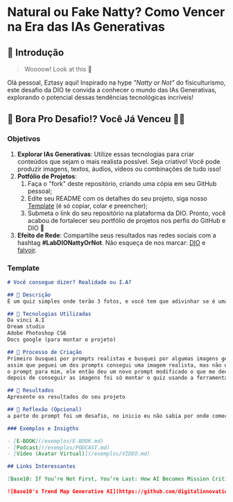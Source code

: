 # Natural ou Fake Natty? Como Vencer na Era das IAs Generativas

## 🚀 Introdução

> Woooow! Look at this 👀

Olá pessoal, Eztasy aqui! Inspirado na hype _"Natty or Not"_ do fisiculturismo, este desafio da DIO te convida a conhecer o mundo das IAs Generativas, explorando o potencial dessas tendências tecnológicas incríveis!

## 🎯 Bora Pro Desafio!? Você Já Venceu 💪🤓

### Objetivos

1. **Explorar IAs Generativas**: Utilize essas tecnologias para criar conteúdos que sejam o mais realista possível. Seja criativo! Você pode produzir imagens, textos, áudios, vídeos ou combinações de tudo isso!
1. **Potfólio de Projetos**:
    1. Faça o "fork" deste repositório, criando uma cópia em seu GitHub pessoal;
    2. Edite seu README com os detalhes do seu projeto, siga nosso [Template](#template) (é só copiar, colar e preencher);
    3. Submeta o link do seu repositório na plataforma da DIO. Pronto, você acabou de fortalecer seu portfólio de projetos nos perfis do GitHub e DIO 🚀
1. **Efeito de Rede**: Compartilhe seus resultados nas redes sociais com a hashtag **#LabDIONattyOrNot**. Não esqueça de nos marcar: [DIO](https://www.linkedin.com/school/dio-makethechange) e [falvojr](https://www.linkedin.com/in/falvojr).

### Template

```markdown
# Você consegue dizer? Realidade ou I.A?

## 📒 Descrição
É um quiz simples onde terão 3 fotos, e você tem que adivinhar se é uma fotografia ou se é gerado por inteligência artificial.

## 🤖 Tecnologias Utilizadas
Da vinci A.I
Dream studio
Adobe Photoshop CS6
Docs google (para montar o projeto)

## 🧐 Processo de Criação
Primeiro busquei por prompts realistas e busquei por algumas imagens geradas por I.A, escolhi a dedo as mais realistas que pude encontrar.
assim que peguei um dos prompts consegui uma imagem realista, mas não estava nada facil gerar outras, então usei o chat gpt para aprimorar
o prompt para mim, ele então deu um novo prompt modificado o que me deu outras boas imagens, mas não era o suficiente, eu queria uma ótima, uma que me enganaria ou pelo menos me deixaria na dúvida, então eu entrei no Da vinci gerador de imagem e digitei um prompt complexo, ultrarealism bla bla, o que me deu uma imagem super cartonesca e nada parecido com a realidade, então lembrei do lema que o chef fogaça usava muito no masterchef "as vezes menos é mais" e eu sei da reputaçao do davinci de criar imagens absurdamente lindas, então digitei um prompt curto, A realist picture of a girl, e veio uma imagem mais realista que as outras que eu tinha conseguido até agora.
depois de conseguir as imagens foi só montar o quiz usando a ferramenta de apresentaçao do google docs, eu usei só 3 imagens por causa do prazo pra concluir o bootcamp, se eu tivesse mais tempo teria colocado mais umas 2, embora o foco do quiz seja demonstrar o potencial das maquinas e aprender com o desafio e não gerar algo divertido.

## 🚀 Resultados
Apresente os resultados do seu projeto

## 💭 Reflexão (Opcional)
a parte do prompt foi um desafio, no inicio eu não sabia por onde começar a gerar algo que parecesse mais natural, entao pesquisei, usei a ajuda do chat gpt, e finalmente cheguei a conclusao mais besta possivel, o prompt simples que eu gerei sozinho gerou uma das imagens mais impressionantes :P (SPOILER PARA DE LER SE VOCE AINDA NÃO FEZ O QUIZ)                ---------------------------------Para quem quer saber qual imagem é eu to me referindo a imagem --------------------------------------------do bebe, foi a imagem que gerei com um prompt muito simples

### Exemplos e Insigths

- [E-BOOK](/exemplos/E-BOOK.md)
- [Podcast](/exemplos/PODCAST.md)
- [Vídeo (Avatar Virtual)](/exemplos/VIDEO.md)

## Links Interessantes

[Base10: If You’re Not First, You’re Last: How AI Becomes Mission Critical](https://base10.vc/post/generative-ai-mission-critical/)

![Base10's Trend Map Generative AI](https://github.com/digitalinnovationone/lab-natty-or-not/assets/730492/f4df26e8-f8f7-4419-8252-c69d73ea930c)
